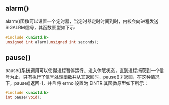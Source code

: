 ## alarm()
alarm()函数可以设置一个定时器，当定时器定时时间到时，内核会向进程发送 SIGALRM信号，其函数原型如下示:
```C
#include <unistd.h>
unsigned int alarm(unsigned int seconds);
```


## pause()
pause()系统调用可以使得进程暂停运行、进入休眠状态，直到进程捕获到一个信号为止，只有执行了信号处理函数并从其返回时，pause()才返回，在这种情况下，pause()返回-1，并且将 errno 设置为 EINTR.其函数原型如下所示：

```C
#include <unistd.h>
int pause(void);
```